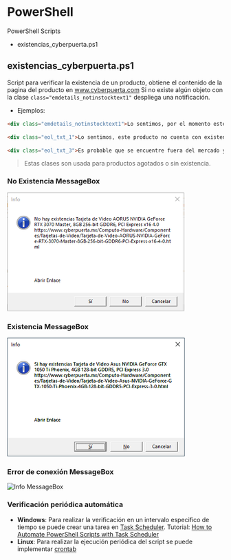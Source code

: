# PowerShell
PowerShell Scripts

 - existencias_cyberpuerta.ps1

## existencias_cyberpuerta.ps1
Script para verificar la existencia de un producto, obtiene el contenido de la pagina del producto en www.cyberpuerta.com
Si no existe algún objeto con la clase `class="emdetails_notinstocktext1"` despliega una notificación.
- Ejemplos: 
```html 
<div class="emdetails_notinstocktext1">Lo sentimos, por el momento este producto está agotado.</div>
```

```html 
<div class="eol_txt_1">Lo sentimos, este producto no cuenta con existencias desde hace varias semanas.</div>
```

```html
<div class="eol_txt_3">Es probable que se encuentre fuera del mercado y no volvamos a tener existencia, así que te recomendamos revisar la categoría para encontrar otra alternativa.</div>
```

>Estas clases son usada para productos agotados o sin existencia.
### No Existencia MessageBox
![Info MessageBox](https://github.com/jbvazquez/powershell/blob/main/images/no_existencia.png?raw=true)

### Existencia MessageBox
![Info MessageBox](https://github.com/jbvazquez/powershell/blob/main/images/si_existencia.png?raw=true)

### Error de conexión MessageBox
![Info MessageBox](https://github.com/jbvazquez/powershell/blob/main/images/no_internet.png.png?raw=true)

### Verificación periódica automática

- **Windows**: 
Para realizar la verificación en un intervalo especifico de tiempo se puede crear una tarea en [Task Scheduler](https://docs.microsoft.com/en-us/windows-server/administration/windows-commands/schtasks).
Tutorial: [How to Automate PowerShell Scripts with Task Scheduler](https://blog.netwrix.com/2018/07/03/how-to-automate-powershell-scripts-with-task-scheduler/)
- **Linux**:
Para realizar la ejecución periódica del script se puede implementar [crontab](https://man7.org/linux/man-pages/man5/crontab.5.html)
 